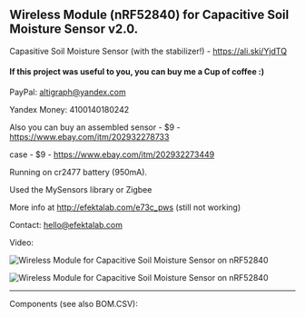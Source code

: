 ## Wireless Module (nRF52840) for Capacitive Soil Moisture Sensor v2.0.

Capasitive Soil Moisture Sensor (with the stabilizer!) - https://ali.ski/YjdTQ

#### If this project was useful to you, you can buy me a Cup of coffee :)

PayPal: altigraph@yandex.com

Yandex Money: 4100140180242

Also you can buy an assembled sensor - $9 - https://www.ebay.com/itm/202932278733

case - $9 - https://www.ebay.com/itm/202932273449

Running on cr2477 battery (950mA).

Used the MySensors library or Zigbee

More info at http://efektalab.com/e73c_pws (still not working)

Contact: hello@efektalab.com

Video: 

![Wireless Module for Capacitive Soil Moisture Sensor on nRF52840](https://github.com/smartboxchannel/EFEKTA_E73C_PWS_MODULE/blob/master/IMAGES/IMG_20200312_111739.jpg)

![Wireless Module for Capacitive Soil Moisture Sensor on nRF52840](https://github.com/smartboxchannel/EFEKTA_E73C_PWS_MODULE/blob/master/IMAGES/IMG_20200311_222337.jpg)

---

Components (see also BOM.CSV):
